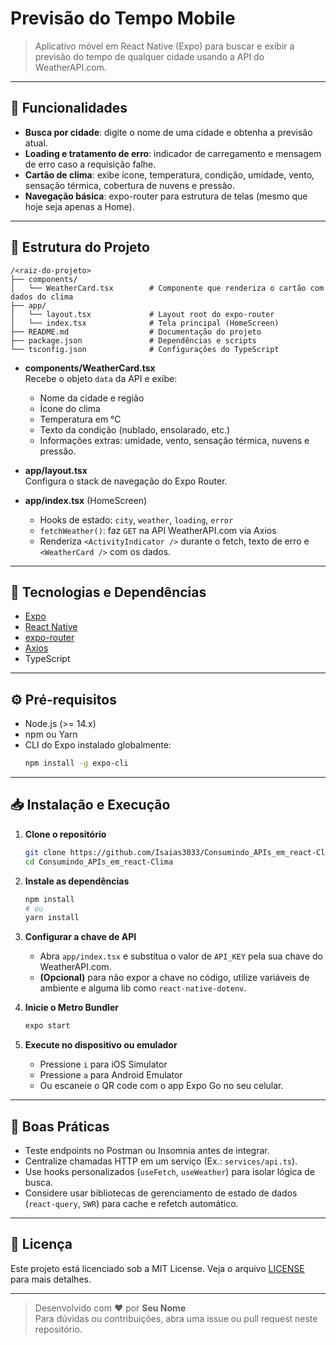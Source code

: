 # Previsão do Tempo Mobile

> Aplicativo móvel em React Native (Expo) para buscar e exibir a previsão do tempo de qualquer cidade usando a API do WeatherAPI.com.

---

## 🚀 Funcionalidades

- **Busca por cidade**: digite o nome de uma cidade e obtenha a previsão atual.
- **Loading e tratamento de erro**: indicador de carregamento e mensagem de erro caso a requisição falhe.
- **Cartão de clima**: exibe ícone, temperatura, condição, umidade, vento, sensação térmica, cobertura de nuvens e pressão.
- **Navegação básica**: expo-router para estrutura de telas (mesmo que hoje seja apenas a Home).

---

## 📁 Estrutura do Projeto

```
/<raiz-do-projeto>
├── components/
│   └── WeatherCard.tsx        # Componente que renderiza o cartão com dados do clima
├── app/
│   └── layout.tsx             # Layout root do expo-router
│   └── index.tsx              # Tela principal (HomeScreen)
├── README.md                  # Documentação do projeto
├── package.json               # Dependências e scripts
└── tsconfig.json              # Configurações do TypeScript
```

- **components/WeatherCard.tsx**  
  Recebe o objeto `data` da API e exibe:
  - Nome da cidade e região
  - Ícone do clima
  - Temperatura em °C
  - Texto da condição (nublado, ensolarado, etc.)
  - Informações extras: umidade, vento, sensação térmica, nuvens e pressão.

- **app/layout.tsx**  
  Configura o stack de navegação do Expo Router.

- **app/index.tsx** (HomeScreen)  
  - Hooks de estado: `city`, `weather`, `loading`, `error`
  - `fetchWeather()`: faz `GET` na API WeatherAPI.com via Axios
  - Renderiza `<ActivityIndicator />` durante o fetch, texto de erro e `<WeatherCard />` com os dados.

---

## 🔧 Tecnologias e Dependências

- [Expo](https://expo.dev/)  
- [React Native](https://reactnative.dev/)  
- [expo-router](https://expo.github.io/router/)  
- [Axios](https://github.com/axios/axios)  
- TypeScript

---

## ⚙️ Pré-requisitos

- Node.js (>= 14.x)
- npm ou Yarn
- CLI do Expo instalado globalmente:
  ```bash
  npm install -g expo-cli
  ```

---

## 📥 Instalação e Execução

1. **Clone o repositório**  
   ```bash
   git clone https://github.com/Isaias3033/Consumindo_APIs_em_react-Clima.git
   cd Consumindo_APIs_em_react-Clima
   ```

2. **Instale as dependências**  
   ```bash
   npm install
   # ou
   yarn install
   ```

3. **Configurar a chave de API**  
   - Abra `app/index.tsx` e substitua o valor de `API_KEY` pela sua chave do WeatherAPI.com.
   - **(Opcional)** para não expor a chave no código, utilize variáveis de ambiente e alguma lib como `react-native-dotenv`.

4. **Inicie o Metro Bundler**  
   ```bash
   expo start
   ```

5. **Execute no dispositivo ou emulador**  
   - Pressione `i` para iOS Simulator  
   - Pressione `a` para Android Emulator  
   - Ou escaneie o QR code com o app Expo Go no seu celular.

---

## 📝 Boas Práticas

- Teste endpoints no Postman ou Insomnia antes de integrar.
- Centralize chamadas HTTP em um serviço (Ex.: `services/api.ts`).
- Use hooks personalizados (`useFetch`, `useWeather`) para isolar lógica de busca.
- Considere usar bibliotecas de gerenciamento de estado de dados (`react-query`, `SWR`) para cache e refetch automático.

---

## 📄 Licença

Este projeto está licenciado sob a MIT License. Veja o arquivo [LICENSE](LICENSE) para mais detalhes.

---

> Desenvolvido com ❤️ por **Seu Nome**  
> Para dúvidas ou contribuições, abra uma issue ou pull request neste repositório.
